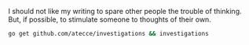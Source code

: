 I should not like my writing to spare other people the trouble of thinking.
But, if possible, to stimulate someone to thoughts of their own.

```sh
go get github.com/atecce/investigations && investigations
```
